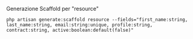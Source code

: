 Generazione Scaffold per "resource"

    php artisan generate:scaffold resource --fields="first_name:string, last_name:string, email:string:unique, profile:string, contract:string, active:boolean:default(false)"

